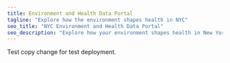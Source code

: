 ```yaml
---
title: Environment and Health Data Portal
tagline: "Explore how the environment shapes health in NYC"
seo_title: "NYC Environment and Health Data Portal"
seo_description: "Explore how your environment shapes health in New York City."
---
```


Test copy change for test deployment. 
